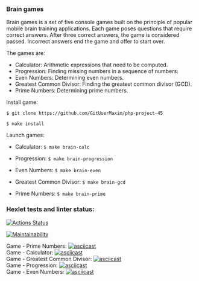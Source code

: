 ### Brain games
<p>Brain games is a set of five console games built on the principle of popular mobile brain training applications. Each game poses questions that require correct answers. After three correct answers, the game is considered passed. Incorrect answers end the game and offer to start over.</p>

The games are:<br>

* Calculator: Arithmetic expressions that need to be computed.<br>
* Progression: Finding missing numbers in a sequence of numbers.<br>
* Even Numbers: Determining even numbers.<br>
* Greatest Common Divisor: Finding the greatest common divisor (GCD).<br>
* Prime Numbers: Determining prime numbers.<br>

Install game:<br>
```
$ git clone https://github.com/GitUserMaxim/php-project-45

$ make install
```
Launch games:<br>

* Calculator: `$ make brain-calc` <br>

* Progression: `$ make brain-progression` <br>

* Even Numbers: `$ make brain-even` <br>

* Greatest Common Divisor: `$ make brain-gcd` <br>

* Prime Numbers: `$ make brain-prime` <br>


### Hexlet tests and linter status:
[![Actions Status](https://github.com/GitUserMaxim/php-project-45/actions/workflows/hexlet-check.yml/badge.svg)](https://github.com/GitUserMaxim/php-project-45/actions)

[![Maintainability](https://api.codeclimate.com/v1/badges/38e15c732eefb6a05c35/maintainability)](https://codeclimate.com/github/GitUserMaxim/php-project-45/maintainability)

Game - Prime Numbers:
[![asciicast](https://asciinema.org/a/648929.svg)](https://asciinema.org/a/648929) <br>
Game - Calculator:
[![asciicast](https://asciinema.org/a/647801.svg)](https://asciinema.org/a/647801) <br>
Game - Greatest Common Divisor:
[![asciicast](https://asciinema.org/a/yJ6PRxkNUvk7aydaEQ0TjlOZP.svg)](https://asciinema.org/a/yJ6PRxkNUvk7aydaEQ0TjlOZP) <br>
Game - Progression:
[![asciicast](https://asciinema.org/a/AaD4pnefcsWDuHTuYjuwwZvnh.svg)](https://asciinema.org/a/AaD4pnefcsWDuHTuYjuwwZvnh) <br>
Game - Even Numbers:
[![asciicast](https://asciinema.org/a/ZZgScA3mA2IIQsKTx9k4OEaX2.svg)](https://asciinema.org/a/ZZgScA3mA2IIQsKTx9k4OEaX2) <br>